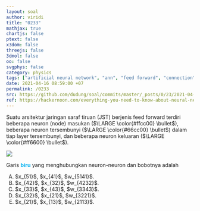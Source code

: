 ```yaml
---
layout: soal
author: viridi
title: "0233"
mathjax: true
chartjs: false
ptext: false
x3dom: false
threejs: false
3dmol: false
oo: false
svgphys: false
category: physics
tags: ["artificial neural network", "ann", "feed forward", "connection", "weight", "layer", "node", "neuron", "fi3201", "2020-2"]
date: 2021-04-16 08:59:00 +07
permalink: /0233
src: https://github.com/dudung/soal/commits/master/_posts/0/23/2021-04-16-ann-connection-2.md
ref: https://hackernoon.com/everything-you-need-to-know-about-neural-networks-8988c3ee4491
---
```

Suatu arsitektur jaringan saraf tiruan (JST) berjenis feed forward terdiri beberapa neuron (node) masukan ($\LARGE \color{#ffcc00} \bullet$), beberapa neuron tersembunyi ($\LARGE \color{#66cc00} \bullet$) dalam tiap layer tersembunyi, dan beberapa neuron keluaran ($\LARGE \color{#ff6600} \bullet$).

![]({{site.baseurl}}/assets/img/0/23/0231.png)

Garis <b style="color:#00b0f0">biru</b> yang menghubungkan neuron-neuron dan bobotnya adalah

<ol type="A">
<li>$x_{51}$, $x_{41}$, $w_{5141}$.
<li>$x_{42}$, $x_{32}$, $w_{4232}$.
<li>$x_{33}$, $x_{43}$, $w_{3343}$.
<li>$x_{32}$, $x_{21}$, $w_{3221}$.
<li>$x_{21}$, $x_{13}$, $w_{2113}$.

